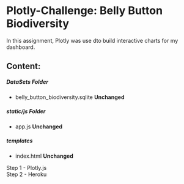 # Plotly-Challenge: Belly Button Biodiversity<br>

In this assignment, Plotly was use dto build interactive charts for my dashboard.<br>

## Content:
##### DataSets Folder 
* belly_button_biodiversity.sqlite **Unchanged**
##### static/js Folder
* app.js **Unchanged**
##### templates
* index.html **Unchanged**



Step 1 - Plotly.js<br>
Step 2 - Heroku<br>
